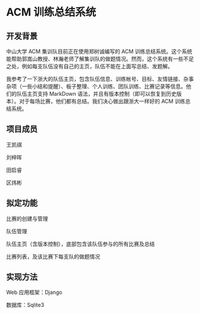 # ACM 训练总结系统

## 开发背景

中山大学 ACM 集训队目前正在使用郑树诚编写的 ACM 训练总结系统。这个系统能帮助郭嵩山教授、林瀚老师了解集训队的做题情况。然而，这个系统有一些不足之处，例如每支队伍没有自己的主页，队伍不能在上面写总结、发题解。

我参考了一下浙大的队伍主页，包含队伍信息、训练帐号、目标、友情链接、杂事杂项（一些小结和提醒）、板子整理、个人训练、团队训练、比赛记录等信息。他们的队伍主页支持 MarkDown 语法，并且有版本控制（即可以恢复到历史版本）。对于每场比赛，他们都有总结。我们决心做出跟浙大一样好的 ACM 训练总结系统。

## 项目成员

王凯祺

刘梓晖

田启睿

区炜彬

## 拟定功能

比赛的创建与管理

队伍管理

队伍主页（含版本控制），底部包含该队伍参与的所有比赛及总结

比赛列表，及该比赛下每支队的做题情况

## 实现方法

Web 应用框架：Django

数据库：Sqlite3

